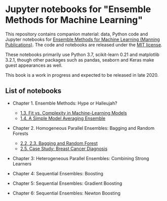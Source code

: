 # Jupyter notebooks for "Ensemble Methods for Machine Learning"

This repository contains companion material: data, Python code and Jupyter notebooks for [Ensemble Methods for Machine Learning (Manning Publications)](https://www.manning.com/). The code and notebooks are released under the [MIT license](https://github.com/gkunapuli/ensemble-methods-notebooks/blob/master/LICENSE).

These notebooks primarily use Python 3.7, scikit-learn 0.21 and matplotlib 3.2.1, though other packages such as pandas, seaborn and Keras make guest appearances as well.

This book is a work in progress and expected to be released in late 2020.

## List of notebooks

* Chapter 1. Ensemble Methods: Hype or Halleujah?
    * [1.3. Fit vs. Complexity in Machine-Learning Models](https://nbviewer.jupyter.org/github/gkunapuli/ensemble-methods-notebooks/blob/master/Ch1.3-fit-vs-complexity.ipynb?flush_cache=true)
    * [1.4. A Simple Model Averaging Ensemble](https://nbviewer.jupyter.org/github/gkunapuli/ensemble-methods-notebooks/blob/master/Ch1.4-model-averaging-example.ipynb?flush_cache=True)
    
* Chapter 2. Homogeneous Parallel Ensembles: Bagging and Random Forests
   * [2.2, 2.3. Bagging and Random Forest](https://nbviewer.jupyter.org/github/gkunapuli/ensemble-methods-notebooks/blob/master/Ch2.2and2.3-bagging-and-random-forest.ipynb?flush_cache=True)
   * [2.5. Case Study: Breast Cancer Diagnosis](https://nbviewer.jupyter.org/github/gkunapuli/ensemble-methods-notebooks/blob/master/Ch2.5-case-study-breast-cancer-diagnosis.ipynb?flush_cache=True)

* Chapter 3: Heterogeneous Parallel Ensembles: Combining Strong Learners

* Chapter 4: Sequential Ensembles: Boosting

* Chapter 5: Sequential Ensembles: Gradient Boosting

* Chapter 6: Sequential Ensembles: Newton Boosting
